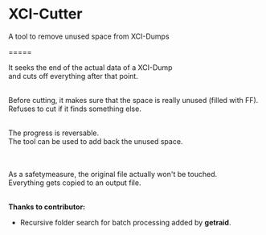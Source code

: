 # XCI-Cutter

A tool to remove unused space from XCI-Dumps

=====

It seeks the end of the actual data of a XCI-Dump<br>
and cuts off everything after that point.<br><br>

Before cutting, it makes sure that the space is really unused (filled with FF).<br>
Refuses to cut if it finds something else.<br><br>

The progress is reversable.<br>
The tool can be used to add back the unused space.<br><br><br>

As a safetymeasure, the original file actually won't be touched.<br>
Everything gets copied to an output file.<br><br>

__Thanks to contributor:__<br>
* Recursive folder search for batch processing added by __getraid__.

